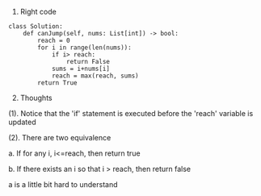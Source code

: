 1. Right code
```
class Solution:
    def canJump(self, nums: List[int]) -> bool:
        reach = 0
        for i in range(len(nums)):
            if i> reach:
                return False
            sums = i+nums[i]
            reach = max(reach, sums)
        return True
```

2. Thoughts

(1). Notice that the 'if' statement is executed before the 'reach' variable is updated

(2). There are two equivalence

a.  If for any i, i<=reach, then return true

b. If there exists an i so that i > reach, then return false

a is a little bit hard to understand

